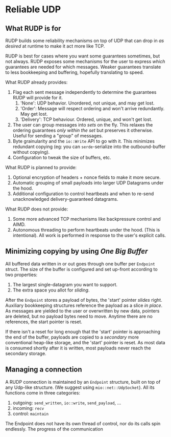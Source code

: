 # Reliable UDP
## What RUDP is for
RUDP builds some reliability mechanisms on top of UDP that can drop in _as desired_
at runtime to make it act more like TCP.

RUDP is best for cases where you want
some guarantees sometimes, but not always. RUDP exposes some mechanisms for the user to express
_which_ guarantees are needed for which messages. Weaker guarantees translate
to less bookkeeping and buffering, hopefully translating to speed.

What RUDP already provides:
1. Flag each sent message independently to determine the guarantees RUDP will provide for it. 
	1. 'None': UDP behavior. Unordered, not unique, and may get lost.
	2. 'Order': Message will respect ordering and won't arrive redundantly. May get lost.
	3. 'Delivery': TCP behaviour. Ordered, unique, and won't get lost.
1. The user can group messages into _sets_ on the fly. This relaxes the ordering guarantees _only within the set_ but preserves it otherwise. Useful for sending a "group" of messages.
1. Byte grainularity and the `io::Write` API to go with it. This minimizes redundant copying (eg: you can `serde`-serialize into the outbound-buffer without copying).
1. Configuration to tweak the size of buffers, etc.

What RUDP is planned to provide:
1. Optional encryption of headers + nonce fields to make it more secure.
1. Automatic grouping of small payloads into larger UDP Datagrams under the hood.
1. Additional configuration to control heartbeats and when to re-send 
unacknowledged delivery-guaranteed datagrams.

What RUDP does not provide:
1. Some more advanced TCP mechanisms like backpressure control and AIMD.
1. Autonomous threading to perform heartbeats under the hood. (This is intentional).
All work is performed in response to the user's explicit calls.

## Minimizing copying by using _One Big Buffer_
All buffered data written in or out goes through one buffer per `Endpoint` struct.
The size of the buffer is configured and set up-front according to two properties:
1. The largest single-datagram you want to support.
1. The extra space you allot for _sliding_.

After the `Endpoint` stores a payload of bytes, the 'start' pointer _slides_ right.
Auxiliary bookkeeping structures reference the payload as a slice _in place_.
As messages are yielded to the user or overwritten by new data, pointers are deleted,
but no payload bytes need to move. Anytime there are no references, the start pointer is reset.

If there isn't a reset for long enough that the 'start' pointer is approaching the end of the buffer, payloads are copied to a _secondary_ more conventional heap-like storage, and the 'start' pointer is reset. As most data is consumed shortly after it is written, most payloads never reach the secondary storage.

## Managing a connection
A RUDP connection is maintained by an `Endpoint` structure, built on top
of any Udp-like structure. (We suggest using `mio::net::UdpSocket`). 
All its functions come in three categories:
1. outgoing: `send_written`, `io::write`, `send_payload`, ...
1. incoming: `recv`
1. control: `maintain`

The Endpoint does not have its own thread of control, nor do its calls spin endlessly.
The progress of the communication